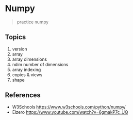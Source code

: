# Numpy
> practice numpy

## Topics
1. version
2. array
3. array dimensions
4. ndim number of dimensions
5. array indexing
6. copies & views
7. shape

## References
* W3Schools https://www.w3schools.com/python/numpy/
* Elzero https://www.youtube.com/watch?v=6gmakP7c_UQ

